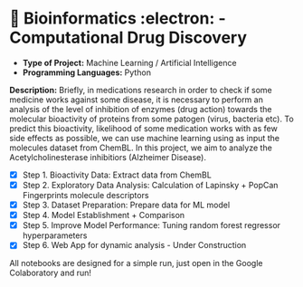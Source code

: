 # :dna: Bioinformatics :electron: - Computational Drug Discovery

 * **Type of Project:** Machine Learning / Artificial Intelligence
 * **Programming Languages:** Python 

**Description:** Briefly, in medications research in order to check if some medicine works against some disease, it is necessary to perform an analysis of the level of inhibition of enzymes (drug action) towards the molecular bioactivity of proteins from some patogen (virus, bacteria etc). To predict this bioactivity, likelihood of some medication works with as few side effects as possible, we can use machine learning using as input the molecules dataset from ChemBL. In this project, we aim to analyze the Acetylcholinesterase inhibitiors (Alzheimer Disease).

- [X] Step 1. Bioactivity Data: Extract data from ChemBL
- [X] Step 2. Exploratory Data Analysis: Calculation of Lapinsky + PopCan Fingerprints molecule descriptors
- [X] Step 3. Dataset Preparation: Prepare data for ML model
- [X] Step 4. Model Establishment + Comparison
- [X] Step 5. Improve Model Performance: Tuning random forest regressor hyperparameters 
- [X] Step 6. Web App for dynamic analysis - Under Construction

All notebooks are designed for a simple run, just open in the Google Colaboratory and run!
